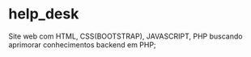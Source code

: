 # help_desk
Site web com HTML, CSS(BOOTSTRAP), JAVASCRIPT, PHP buscando aprimorar conhecimentos backend em PHP;
